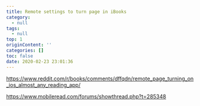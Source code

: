 ```yaml
---
title: Remote settings to turn page in iBooks
category:
  - null
tags:
  - null
top: 1
originContent: ''
categories: []
toc: false
date: 2020-02-23 23:01:36
---
```


https://www.reddit.com/r/books/comments/dffqdn/remote_page_turning_on_ios_almost_any_reading_app/

https://www.mobileread.com/forums/showthread.php?t=285348